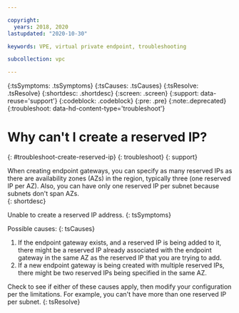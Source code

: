 ```yaml
---

copyright:
  years: 2018, 2020
lastupdated: "2020-10-30"

keywords: VPE, virtual private endpoint, troubleshooting

subcollection: vpc

---
```


{:tsSymptoms: .tsSymptoms}
{:tsCauses: .tsCauses}
{:tsResolve: .tsResolve}
{:shortdesc: .shortdesc}
{:screen: .screen}
{:support: data-reuse='support'}
{:codeblock: .codeblock}
{:pre: .pre}
{:note:.deprecated}
{:troubleshoot: data-hd-content-type='troubleshoot'}

# Why can't I create a reserved IP?
{: #troubleshoot-create-reserved-ip}
{: troubleshoot}
{: support}

When creating endpoint gateways, you can specify as many reserved IPs as there are availability zones (AZs) in the region, typically three (one reserved IP per AZ). Also, you can have only one reserved IP per subnet because subnets don't span AZs.  
{: shortdesc}

Unable to create a reserved IP address.
{: tsSymptoms}

Possible causes:
{: tsCauses}

1. If the endpoint gateway exists, and a reserved IP is being added to it, there might be a reserved IP already associated with the endpoint gateway in the same AZ as the reserved IP
that you are trying to add.
1. If a new endpoint gateway is being created with multiple reserved IPs, there might be two reserved IPs being specified in the same AZ.

Check to see if either of these causes apply, then modify your configuration per the limitations. For example, you can't have more than one reserved IP per subnet.
{: tsResolve}
